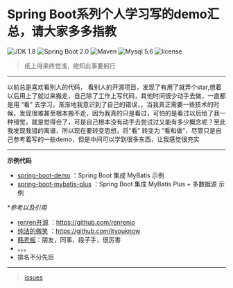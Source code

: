 Spring Boot系列个人学习写的demo汇总，请大家多多指教
=========================

![JDK 1.8](https://img.shields.io/badge/JDK-1.8-brightgreen.svg)
![Spring Boot 2.0](https://img.shields.io/badge/Spring%20Boot-2.0-brightgreen.svg)
![Maven](https://img.shields.io/badge/Maven-3.6.0-yellowgreen.svg)
![Mysql 5.6](https://img.shields.io/badge/Mysql-5.6-blue.svg)
![license](https://img.shields.io/badge/-license--Apache%202.0-blue.svg)

 > 纸上得来终觉浅，绝知此事要躬行
 
 ------------------------------
以前总是喜欢看别人的代码， 看别人的开源项目，发现了有用了就弄个star,想着以后用上了就过来搬走，自己除了工作上写代码，其他时间很少动手去做，一直都是用 “看” 去学习，渐渐地我意识到了自己的错误，，当我真正需要一些技术的时候，发现很难甚至根本搬不走，因为我真的只是看过，可怕的是看过以后给了我一种错觉，就是觉得会了，可是自己根本没有动手去尝试过又能有多少概念呢？至此我发现我错的离谱，所以现在要转变思想，将“看” 转变为 “看和做”，尽管只是自己参考着写的一些demo，但是中间可以学到很多东西，让我感觉很充实

------------------------------


**示例代码**
- [spring-boot-demo](https://github.com/wenfazhu/spring-boot-demo/tree/master/spring-boot-demo) ：Spring Boot 集成 MyBatis 示例
- [spring-boot-mybatis-plus](https://github.com/wenfazhu/spring-boot-demo/tree/master/spring-boot-mybatis-plus) ：Spring Boot 集成 MyBatis Plus + 多数据源 示例

**参考以及引用*
- [renren开源](https://github.com/renrenio) ：<a href="https://github.com/renrenio">https://github.com/renrenio</a>
- [纯洁的微笑](https://github.com/ityouknow) ：<a href="https://github.com/ityouknow">https://github.com/ityouknow</a>
-  [韩老板]( )：朋友，同事，段子手，很厉害
-  。。。
-  排名不分先后


---

> [issues](https://github.com/wenfazhu/spring-boot-demo/issues)
